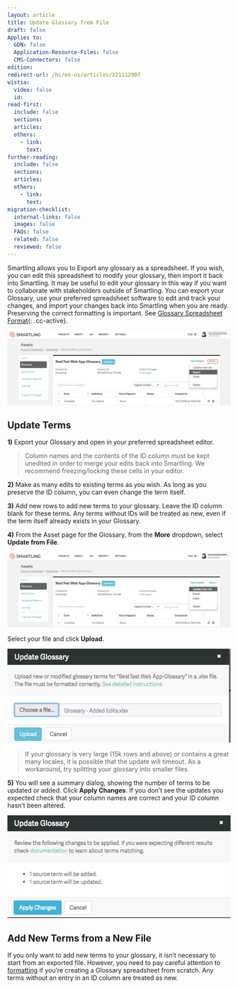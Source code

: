 ```yaml
---
layout: article
title: Update Glossary from File
draft: false
Applies to:
  GDN: false
  Application-Resource-Files: false
  CMS-Connectors: false
edition:
redirect-url: /hc/en-us/articles/221112907
wistia:
  video: false
  id:
read-first:
  include: false
  sections:
  articles:
  others:
    - link:
      text:
further-reading:
  include: false
  sections:
  articles:
  others:
    - link:
      text:
migration-checklist:
  internal-links: false
  images: false
  FAQs: false
  related: false
  reviewed: false
---
```



Smartling allows you to Export any glossary as a spreadsheet. If you wish, you can edit this spreadsheet to modify your glossary, then import it back into Smartling. It may be useful to edit your glossary in this way if you want to collaborate with stakeholders outside of Smartling. You can export your Glossary, use your preferred spreadsheet software to edit and track your changes, and import your changes back into Smartling when you are ready. Preserving the correct formatting is important. See [Glossary Spreadsheet Format](){: .cc-active}.

![](/uploads/versions/smartling___linguistic_assets-23---x----1258-422x---.png)

## Update Terms

**1)** Export your Glossary and open in your preferred spreadsheet editor.

<blockquote class="info"><p>Column names and the contents of the ID column must be kept unedited in order to merge your edits back into Smartling. We recommend freezing/locking these cells in your editor.</p></blockquote>

**2)** Make as many edits to existing terms as you wish. As long as you preserve the ID column, you can even change the term itself.

**3)** Add new rows to add new terms to your glossary. Leave the ID column blank for these terms. Any terms without IDs will be treated as new, even if the term itself already exists in your Glossary.

**4)** From the Asset page for the Glossary, from the **More** dropdown, select **Update from File**.

![](/uploads/versions/smartling___linguistic_assets-24---x----1258-424x---.png)

Select your file and click **Upload**.

![medium](/uploads/versions/smartling___linguistic_assets-25---x----580-244x---.png)

> If your glossary is very large (15k rows and above) or contains a great many locales, it is possible that the update will timeout. As a workaround, try splitting your glossary into smaller files.

**5)** You will see a summary dialog, showing the number of terms to be updated or added. Click **Apply Changes**. If you don’t see the updates you expected check that your column names are correct and your ID column hasn’t been altered.

![medium](/uploads/versions/smartling___linguistic_assets-26---x----573-264x---.png)

## Add New Terms from a New File

If you only want to add new terms to your glossary, it isn’t necessary to start from an exported file. However, you need to pay careful attention to [formatting]() if you’re creating a Glossary spreadsheet from scratch. Any terms without an entry in an ID column are treated as new.